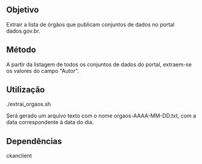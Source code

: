 ## Objetivo

Extrair a lista de órgãos que publicam conjuntos de dados no portal
dados.gov.br.

## Método

A partir da listagem de todos os conjuntos de dados do portal,
extraem-se os valores do campo "Autor".

## Utilização

  ./extrai_orgaos.sh

Será gerado um arquivo texto com o nome orgaos-AAAA-MM-DD.txt,
com a data correspondente à data do dia.

## Dependências

  ckanclient


